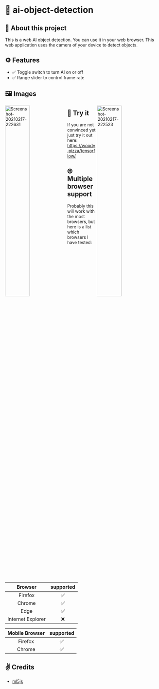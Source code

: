# 🤖 ai-object-detection
## 👋 About this project
This is a web AI object detection. You can use it in your web browser. This web application uses the camera of your device to detect objects.

## ⚙️ Features

- ✅ Toggle switch to turn AI on or off
- ✅ Range slider to control frame rate

## 🖼️ Images
<img src="https://i.ibb.co/XCDKyCV/Screenshot-20210217-222523.jpg" alt="Screenshot-20210217-222523" border="0" width="40%" align="right">
<img src="https://i.ibb.co/f2YZqgb/Screenshot-20210217-222631.jpg" alt="Screenshot-20210217-222631" border="0" width="40%" align="left">

## 💪 Try it
If you are not convinced yet just try it out here: https://woody.pizza/tensorflow/

## 🌐 Multiple browser support
Probably this will work with the most browsers, but here is a list which browsers I have tested: 

|      Browser      | supported |
|:-----------------:|:---------:|
|      Firefox      |     ✅     |
|      Chrome       |     ✅     |
|        Edge       |     ✅     |
| Internet Explorer |     ❌     |

| Mobile Browser | supported |
|:--------------:|:---------:|
|     Firefox    |     ✅     |
|     Chrome     |     ✅     |

## ✌️ Credits
- [ml5js](https://ml5js.org/)
